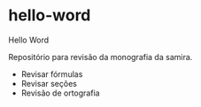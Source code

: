 # hello-word
Hello Word

Repositório para revisão da monografia da samira.

- Revisar fórmulas
- Revisar seções
- Revisão de ortografia

